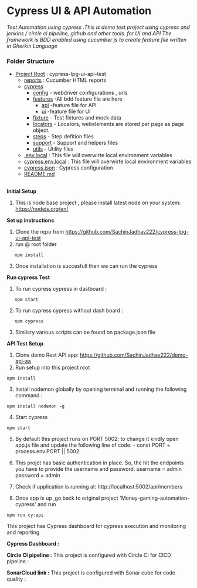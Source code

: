 # Cypress UI & API Automation 

*Test Automation using cypress  .This is demo test project  using cypress and jenkins / circle ci pipeline, github and other tools. for UI and API
 The framework is BDD enabled using cucumber js to create feature file written in Gherkin Language*

### Folder Structure
* [Project Root](./tree-md) : cypress-lpg-ui-api-test
    * [reports](./reports)  : Cucumber HTML reports
    * [cypress](./cypress)
        * [config](./cypress/config) - webdriver configurations , urls
        * [features](./cypress/features) -All bdd feature file are here
          * [api](./cypress/features/api) -feature file for API
          * [ui](./cypress/features/ui) -feature file for UI
        * [fixture](./cypress/fixtures) - Test fixtures and mock data
        * [locators](./cypress/locators) - Locators, webelements are stored per page as page object.
        * [steps](./cypress/steps) - Step defition files
        * [support](./cypress/support) - Support and helpers  files
        * [utils](./cypress/utils) - Utility files
  * [.env.local](./.env.local) : This file will overwirte local environment variables 
  * [cypress.env.local](./cypress.env.local) : This file will overwirte local environment variables 
  * [cypress.json](./cypress.json) : Cypress configuration 
  * [README.md](./README.md)
 
##
**Initial Setup**

1. This is node base project , please install latest node on your system: https://nodejs.org/en/

**Set up instructions**

1. Clone the repo from https://github.com/SachinJadhav222/cypress-lpg-ui-api-test
2. run @ root folder
```shell script
   npm install 
```
3. Once installation is succesfull then we can run the cypress

**Run cypress Test**

1. To run cypress cypress in dastboard :
```shell script
   npm start
```
2. To run cypress cypress without dash board :
```shell script
   npm cypress 
 ```
3. Similary various scripts can be found on package.json file

**API Test Setup**
1. Clone demo Rest API app: https://github.com/SachinJadhav222/demo-api-aa
2. Run setup into this project root
```shell script
npm install
```
3. Install nodemon globally by opening terminal and running the following command :
```shell script
npm install nodemon -g
```
4. Start cypress
```shell script
npm start
```
5. By default this project runs on PORT 5002; to change it kindly open app.js file and update the following line of code: -
     const PORT = process.env.PORT || 5002

6. This projct has basic authentication in place. So, the hit the endpoints you have to provide the username and password.
      username = admin
      password = admin
7. Check if application is running at:  http://localhost:5002/api/members

8. Once app is up ,go back to original project 'Money-gaming-automation-cypress' and run
```shell script
npm run cy:api
```

This project has Cypress dashboard for cypress execution and monitoring and reporting

**Cypress Dashboard :** 
 

**Circle CI pipeline :**
This project is configured with Circle CI for CICD pipeline
 :

**SonarCloud link :**
This project is configured with Sonar cube for code quality 
:



